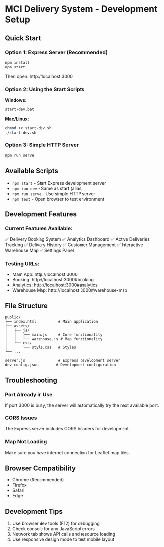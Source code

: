 # MCI Delivery System - Development Setup

## Quick Start

### Option 1: Express Server (Recommended)
```bash
npm install
npm start
```
Then open: http://localhost:3000

### Option 2: Using the Start Scripts
**Windows:**
```bash
start-dev.bat
```

**Mac/Linux:**
```bash
chmod +x start-dev.sh
./start-dev.sh
```

### Option 3: Simple HTTP Server
```bash
npm run serve
```

## Available Scripts

- `npm start` - Start Express development server
- `npm run dev` - Same as start (alias)
- `npm run serve` - Use simple HTTP server
- `npm test` - Open browser to test environment

## Development Features

### Current Features Available:
✅ Delivery Booking System
✅ Analytics Dashboard
✅ Active Deliveries Tracking
✅ Delivery History
✅ Customer Management
✅ Interactive Warehouse Map
✅ Settings Panel

### Testing URLs:
- Main App: http://localhost:3000
- Booking: http://localhost:3000#booking
- Analytics: http://localhost:3000#analytics
- Warehouse Map: http://localhost:3000#warehouse-map

## File Structure
```
public/
├── index.html          # Main application
├── assets/
│   ├── js/
│   │   ├── main.js     # Core functionality
│   │   └── warehouse.js # Map functionality
│   └── css/
│       └── style.css   # Styles
└── ...

server.js               # Express development server
dev-config.json        # Development configuration
```

## Troubleshooting

### Port Already in Use
If port 3000 is busy, the server will automatically try the next available port.

### CORS Issues
The Express server includes CORS headers for development.

### Map Not Loading
Make sure you have internet connection for Leaflet map tiles.

## Browser Compatibility
- Chrome (Recommended)
- Firefox
- Safari
- Edge

## Development Tips
1. Use browser dev tools (F12) for debugging
2. Check console for any JavaScript errors
3. Network tab shows API calls and resource loading
4. Use responsive design mode to test mobile layout